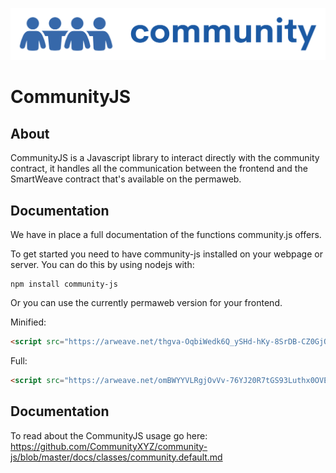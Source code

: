 ![Community](https://raw.githubusercontent.com/CommunityXYZ/website/master/src/assets/images/logo.svg)
# CommunityJS

## About
CommunityJS is a Javascript library to interact directly with the community contract, it handles all the communication between the frontend and the SmartWeave contract that's available on the permaweb.

## Documentation
We have in place a full documentation of the functions community.js offers.

To get started you need to have community-js installed on your webpage or server. You can do this by using nodejs with:
```
npm install community-js
```

Or you can use the currently permaweb version for your frontend.

Minified:
```html
<script src="https://arweave.net/thgva-OqbiWedk6Q_ySHd-hKy-8SrDB-CZ0GjQNEv98"></script>
```
Full:
```html
<script src="https://arweave.net/omBWYYVLRgjOvVv-76YJ20R7tGS93Luthx0OVEoZUIk"></script>
```

## Documentation
To read about the CommunityJS usage go here: https://github.com/CommunityXYZ/community-js/blob/master/docs/classes/community.default.md

